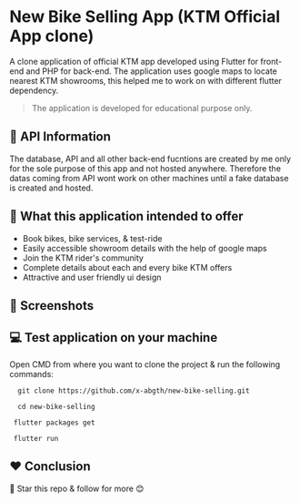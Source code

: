 # New Bike Selling App (KTM Official App clone)
A clone application of official KTM app developed using Flutter for front-end and PHP for back-end. The application uses google maps to locate nearest KTM showrooms, this helped me to work on with different flutter dependency. 
>The application is developed for educational purpose only.

## 🔗 API Information
The database, API and all other back-end fucntions are created by me only for the sole purpose of this app and not hosted anywhere. Therefore the datas coming from API wont work on other machines until a fake database is created and hosted.  

## 🎯 What this application intended to offer
- Book bikes, bike services, & test-ride
- Easily accessible showroom details with the help of google maps
- Join the KTM rider's community
- Complete details about each and every bike KTM offers
- Attractive and user friendly ui design

## 📱 Screenshots


## 💻 Test application on your machine
Open CMD from where you want to clone the project & run the following commands:
```
  git clone https://github.com/x-abgth/new-bike-selling.git
```
```
  cd new-bike-selling
 ```
 ```
  flutter packages get
 ```
 ```
  flutter run
```
## ❤ Conclusion
🌟 Star this repo & follow for more 😊
